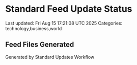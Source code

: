 # Standard Feed Update Status
Last updated: Fri Aug 15 17:21:08 UTC 2025
Categories: technology,business,world

## Feed Files Generated

Generated by Standard Updates Workflow

